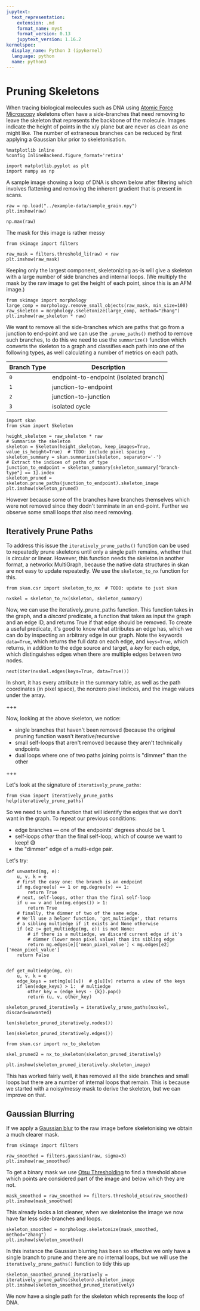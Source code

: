 ```yaml
---
jupytext:
  text_representation:
    extension: .md
    format_name: myst
    format_version: 0.13
    jupytext_version: 1.16.2
kernelspec:
  display_name: Python 3 (ipykernel)
  language: python
  name: python3
---
```


# Pruning Skeletons

When tracing biological molecules such as DNA using [Atomic Force
Microscopy](https://en.wikipedia.org/wiki/Atomic_force_microscopy) skeletons often have a side-branches that need
removing to leave the skeleton that represents the backbone of the molecule. Images indicate the height of points in the
x/y plane but are never as clean as one might like. The number of extraneous branches can be reduced by first applying a
Gaussian blur prior to skeletonisation.

```{code-cell} ipython3
%matplotlib inline
%config InlineBackend.figure_format='retina'

import matplotlib.pyplot as plt
import numpy as np
```

A sample image showing a loop of DNA is shown below after filtering which involves flattening and removing the inherent
gradient that is present in scans.

```{code-cell} ipython3
raw = np.load("../example-data/sample_grain.npy")
plt.imshow(raw)
```

```{code-cell} ipython3
np.max(raw)
```

The mask for this image is rather messy

```{code-cell} ipython3
from skimage import filters

raw_mask = filters.threshold_li(raw) < raw
plt.imshow(raw_mask)
```

Keeping only the largest component, skeletonizing as-is will give a skeleton with a large number of side branches and internal loops. (We multiply the mask by the raw image to get the height of each point, since this is an AFM image.)

```{code-cell} ipython3
from skimage import morphology
large_comp = morphology.remove_small_objects(raw_mask, min_size=100)
raw_skeleton = morphology.skeletonize(large_comp, method="zhang")
plt.imshow(raw_skeleton * raw)
```

We want to remove all the side-branches which are paths that go from a junction to end-point and we can use the
`.prune_paths()` method to remove such branches, to do this we need to use the `summarize()` function which converts the
skeleton to a graph and classifies each path into one of the following types, as well calculating a number of metrics on
each path.

| Branch Type | Description                            |
|-------------|----------------------------------------|
| `0`         | endpoint-to-endpoint (isolated branch) |
| `1`         | junction-to-endpoint                   |
| `2`         | junction-to-junction                   |
| `3`         | isolated cycle                         |

```{code-cell} ipython3
import skan
from skan import Skeleton

height_skeleton = raw_skeleton * raw
# Summarise the skeleton
skeleton = Skeleton(height_skeleton, keep_images=True, value_is_height=True)  # TODO: include pixel spacing
skeleton_summary = skan.summarize(skeleton, separator='-')
# Extract the indices of paths of type
junction_to_endpoint = skeleton_summary[skeleton_summary["branch-type"] == 1].index
skeleton_pruned = skeleton.prune_paths(junction_to_endpoint).skeleton_image
plt.imshow(skeleton_pruned)
```

However because some of the branches have branches themselves which were not removed since they dodn't terminate in an
end-point. Further we observe some small loops that also need removing.

## Iteratively Prune Paths

To address this issue the `iteratively_prune_paths()` function can be used to repeatedly prune skeletons until only a
single path remains, whether that is circular or linear. However, this function needs the skeleton in another format,
a networkx MultiGraph, because the native data structures in skan are not easy to update repeatedly. We use the `skeleton_to_nx`
function for this.

```{code-cell} ipython3
from skan.csr import skeleton_to_nx  # TODO: update to just skan
```

```{code-cell} ipython3
nxskel = skeleton_to_nx(skeleton, skeleton_summary)
```

Now, we can use the iteratively_prune_paths function. This function takes in the graph, and a *discard* predicate, a function that takes as input the graph and an edge ID, and returns True if that edge should be removed. To create a useful predicate, it's good to know what attributes an edge has, which we can do by inspecting an arbitrary edge in our graph. Note the keywords `data=True`, which returns the full data on each edge, and `keys=True`, which returns, in addition to the edge source and target, a *key* for each edge, which distinguishes edges when there are multiple edges between two nodes.

```{code-cell} ipython3
next(iter(nxskel.edges(keys=True, data=True)))
```

In short, it has every attribute in the summary table, as well as the path coordinates (in pixel space), the nonzero pixel indices, and the image values under the array.

+++

Now, looking at the above skeleton, we notice:
- single branches that haven't been removed (because the original pruning function wasn't iterative/recursive
- small self-loops that aren't removed because they aren't technically endpoints
- dual loops where one of two paths joining points is "dimmer" than the other

+++

Let's look at the signature of `iteratively_prune_paths`:

```{code-cell} ipython3
from skan import iteratively_prune_paths
help(iteratively_prune_paths)
```

So we need to write a function that will identify the edges that we don't want in the graph. To repeat our previous conditions:

- edge branches — one of the endpoints' degrees should be 1.
- self-loops *other* than the final self-loop, which of course we want to keep! 😅
- the "dimmer" edge of a multi-edge pair.

Let's try:

```{code-cell} ipython3
def unwanted(mg, e):
    u, v, k = e
    # first the easy one: the branch is an endpoint
    if mg.degree(u) == 1 or mg.degree(v) == 1:
        return True
    # next, self-loops, other than the final self-loop
    if u == v and len(mg.edges()) > 1:
        return True
    # finally, the dimmer of two of the same edge.
    # We'll use a helper function, 'get_multiedge', that returns
    # a sibling multiedge if it exists and None otherwise
    if (e2 := get_multiedge(mg, e)) is not None:
        # if there is a multiedge, we discard current edge if it's
        # dimmer (lower mean pixel value) than its sibling edge
        return mg.edges[e]['mean_pixel_value'] < mg.edges[e2]['mean_pixel_value']
    return False


def get_multiedge(mg, e):
    u, v, k = e
    edge_keys = set(mg[u][v])  # g[u][v] returns a view of the keys
    if len(edge_keys) > 1:  # multiedge
        other_key = (edge_keys - {k}).pop()
        return (u, v, other_key)
```

```{code-cell} ipython3
skeleton_pruned_iteratively = iteratively_prune_paths(nxskel, discard=unwanted)
```

```{code-cell} ipython3
len(skeleton_pruned_iteratively.nodes())
```

```{code-cell} ipython3
len(skeleton_pruned_iteratively.edges())
```

```{code-cell} ipython3
from skan.csr import nx_to_skeleton

skel_pruned2 = nx_to_skeleton(skeleton_pruned_iteratively)
```

```{code-cell} ipython3
plt.imshow(skeleton_pruned_iteratively.skeleton_image)
```

This has worked fairly well, it has removed all the side branches and small loops but there are a number of internal
loops that remain. This is because we started with a noisy/messy mask to derive the skeleton, but we can improve on
that.

## Gaussian Blurring

If we apply a [Gaussian blur](https://en.wikipedia.org/wiki/Gaussian_blur) to the raw image before skeletonising we
obtain a much clearer mask.

```{code-cell} ipython3
from skimage import filters

raw_smoothed = filters.gaussian(raw, sigma=3)
plt.imshow(raw_smoothed)
```

To get a binary mask we use [Otsu Thresholding](https://en.wikipedia.org/wiki/Otsu%27s_method) to find a threshold above
which points are considered part of the image and below which they are not.

```{code-cell} ipython3
mask_smoothed = raw_smoothed >= filters.threshold_otsu(raw_smoothed)
plt.imshow(mask_smoothed)
```

This already looks a lot cleaner, when we skeletonise the image we now have far less side-branches and loops.

```{code-cell} ipython3
skeleton_smoothed = morphology.skeletonize(mask_smoothed, method="zhang")
plt.imshow(skeleton_smoothed)
```

In this instance the Gaussian blurring has been so effective we only have a single branch to prune and there are no
internal loops, but we will use the `iteratively_prune_paths()` function to tidy this up

```{code-cell} ipython3
skeleton_smoothed_pruned_iteratively = iteratively_prune_paths(skeleton).skeleton_image
plt.imshow(skeleton_smoothed_pruned_iteratively)
```

We now have a single path for the skeleton which represents the loop of DNA.

